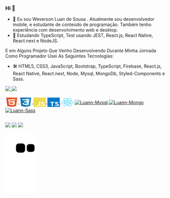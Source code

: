 ### Hi 👋

- 👨 Eu sou Weverson Luan de Sousa . Atualmente sou desenvolvedor mobile,  e estudante de conteúdo de programação. Também tenho experiência com desenvolvimento web e desktop.</br>
- 🚀 Estudando TypeScript, Test usando JEST, React.js, React Native, React.next e NodeJS.

E em Alguns Projeto Que Venho Desenvolvendo Durante Minha Jornada Como Programador Usei As Seguintes Tecnologias:
- 🛠 HTML5, CSS3, JavaScript, Bootstrap, TypeScript, Firebase, React.js, React Native, React.next, Node, Mysql, MongoDb, Styled-Components e Sass.


 <div>
  <a href="https://github.com/Luann244/Luann244">
  <img height="180em" src="https://github-readme-stats.vercel.app/api?username=Luann244&show_icons=true&theme=dracula&include_all_commits=true&count_private=true"/>
  <img height="180em" src="https://github-readme-stats.vercel.app/api/top-langs/?username=Luann244&layout=compact&langs_count=7&theme=dracula"/>
</div>
  <div style="display: inline_block"><br>
  <img align="center" alt="Luann-HTML" height="30" width="40" src="https://raw.githubusercontent.com/devicons/devicon/master/icons/html5/html5-original.svg">
  <img align="center" alt="Luann-CSS" height="30" width="40" src="https://raw.githubusercontent.com/devicons/devicon/master/icons/css3/css3-original.svg">
  <img align="center" alt="Luann-Js" height="30" width="40" src="https://raw.githubusercontent.com/devicons/devicon/master/icons/javascript/javascript-plain.svg">
  <img align="center" alt="Luann-Ts" height="30" width="40" src="https://raw.githubusercontent.com/devicons/devicon/master/icons/typescript/typescript-plain.svg">
  <img align="center" alt="Luann-React" height="30" width="40" src="https://raw.githubusercontent.com/devicons/devicon/master/icons/react/react-original.svg">
  <img align="center" alt="Luann-Mysql" height="30" width="40" src="https://cdn.jsdelivr.net/gh/devicons/devicon/icons/mysql/mysql-original-wordmark.svg" />
  <img align="center" alt="Luann-Mongo" height="30" width="40" src="https://cdn.jsdelivr.net/gh/devicons/devicon/icons/mongodb/mongodb-original-wordmark.svg" />
  <img align="center" alt="Luann-Sass" height="30" width="40" src="https://cdn.jsdelivr.net/gh/devicons/devicon/icons/sass/sass-original.svg" />

</div>

  ##
 
<div> 

 <a href="https://discord.gg/pDbY76q8Qf" target="_blank"><img src="https://img.shields.io/badge/Discord-7289DA?style=for-the-badge&logo=discord&logoColor=white" target="_blank"></a> 
  <a href = "https://mail.google.com/mail/u/0/#inbox"><img src="https://img.shields.io/badge/-Gmail-%23333?style=for-the-badge&logo=gmail&logoColor=white" target="_blank"></a>
  <a href="https://www.linkedin.com/in/weverson-luan-de-sousa-1969a81b0/" target="_blank"><img src="https://img.shields.io/badge/-LinkedIn-%230077B5?style=for-the-badge&logo=linkedin&logoColor=white" target="_blank"></a> 
 
  ![Snake animation](https://github.com/rafaballerini/rafaballerini/blob/output/github-contribution-grid-snake.svg)
 
</div>
